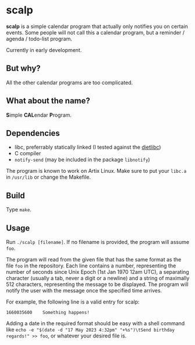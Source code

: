 # scalp

**scalp** is a simple calendar program that actually only notifies you on certain events. Some people will not call this a calendar program, but a reminder / agenda / todo-list program.

Currently in early development.

## But why?

All the other calendar programs are too complicated.

## What about the name?

**S**imple **CAL**endar **P**rogram.

## Dependencies

- libc, preferrably statically linked (I tested against the [dietlibc](https://www.fefe.de/dietlibc))
- C compiler
- `notify-send` (may be included in the package `libnotify`)

The program is known to work on Artix Linux. Make sure to put your `libc.a` in `/usr/lib` or change the Makefile.

## Build

Type `make`.

## Usage

Run `./scalp [filename]`. If no filename is provided, the program will assume `foo`.

The program will read from the given file that has the same format as the file `foo` in the repository.
Each line contains a number, representing the number of seconds since Unix Epoch (1st Jan 1970 12am UTC), a separating character (usually a tab, never a digit or a newline) and a string of maximally 512 characters, representing the message to be displayed.
The program will notify the user with the message once the specified time arrives.

For example, the following line is a valid entry for scalp:

``1660035600	Something happens!``

Adding a date in the required format should be easy with a shell command like `echo -e "$(date -d "17 May 2023 4:32pm" "+%s")\tSend birthday regards!" >> foo`, or whatever your desired file is.
